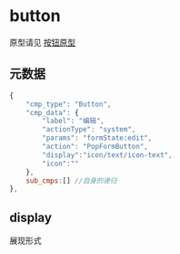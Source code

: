 # button
原型请见 [按钮原型](http://nature.beisen.co/spec/1.3.0/#p=按钮)

## 元数据
```javascript
{
	"cmp_type": "Button",
	"cmp_data": {
		"label": "编辑",
		"actionType": "system",
		"params": "formState:edit",
		"action": "PopFormButton",
		"display":"icon/text/icon-text",
		"icon":""
	},
	sub_cmps:[] //自身的递归
},
```

## display
展现形式


